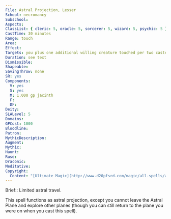 ```yaml
---
File: Astral Projection, Lesser
School: necromancy
Subschool: 
Aspects: 
ClassList: { cleric: 5, oracle: 5, sorcerer: 5, wizard: 5, psychic: 5 }
CastTime: 30 minutes
Range: touch
Area: 
Effect: 
Targets: you plus one additional willing creature touched per two caster levels
Duration: see text
Dismissible: 
Shapeable: 
SavingThrow: none
SR: yes
Components:
  V: yes
  S: yes
  M: 1,000 gp jacinth
  F: 
  DF: 
Deity: 
SLALevel: 5
Domains: 
GPCost: 1000
Bloodline: 
Patron: 
MythicDescription: 
Augment: 
Mythic: 
Haunt: 
Ruse: 
Draconic: 
Meditative: 
Copyright:
  Content: "[Ultimate Magic](http://www.d20pfsrd.com/magic/all-spells/a/astral-projection)"
---
```

Brief:: Limited astral travel.

This spell functions as astral projection, except you cannot leave the Astral Plane and explore other planes (though you can still return to the plane you were on when you cast this spell).
